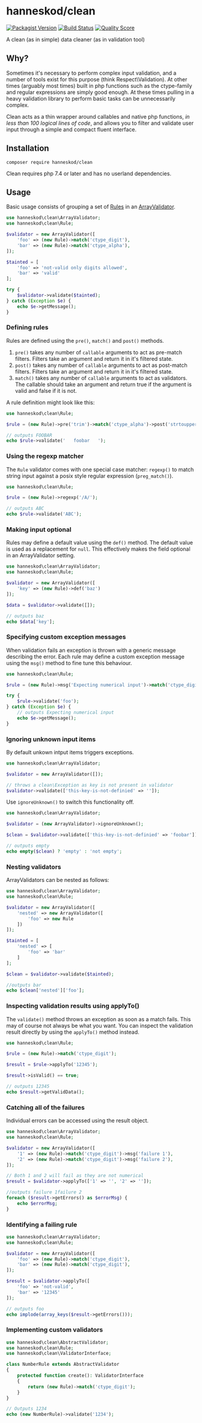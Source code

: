 # hanneskod/clean

[![Packagist Version](https://img.shields.io/packagist/v/hanneskod/clean.svg?style=flat-square)](https://packagist.org/packages/hanneskod/clean)
[![Build Status](https://img.shields.io/travis/hanneskod/clean/master.svg?style=flat-square)](https://travis-ci.org/hanneskod/clean)
[![Quality Score](https://img.shields.io/scrutinizer/g/hanneskod/clean.svg?style=flat-square)](https://scrutinizer-ci.com/g/hanneskod/clean)

A clean (as in simple) data cleaner (as in validation tool)

## Why?

Sometimes it's necessary to perform complex input validation, and a number of
tools exist for this purpose (think Respect\\Validation). At other times
(arguably most times) built in php functions such as the ctype-family and
regular expressions are simply good enough. At these times pulling in a heavy
validation library to perform basic tasks can be unnecessarily complex.

Clean acts as a thin wrapper around callables and native php functions, *in less
than 100 logical lines of code*, and allows you to filter and validate user input
through a simple and compact fluent interface.

## Installation

```shell
composer require hanneskod/clean
```

Clean requires php 7.4 or later and has no userland dependencies.

## Usage

Basic usage consists of grouping a set of [Rules](src/Rule.php) in an
[ArrayValidator](src/ArrayValidator.php).

<!-- @example "basic usage" -->
<!-- @expectOutput -->
```php
use hanneskod\clean\ArrayValidator;
use hanneskod\clean\Rule;

$validator = new ArrayValidator([
    'foo' => (new Rule)->match('ctype_digit'),
    'bar' => (new Rule)->match('ctype_alpha'),
]);

$tainted = [
    'foo' => 'not-valid only digits allowed',
    'bar' => 'valid'
];

try {
    $validator->validate($tainted);
} catch (Exception $e) {
    echo $e->getMessage();
}
```

### Defining rules

Rules are defined using the `pre()`, `match()` and `post()` methods.

1. `pre()` takes any number of `callable` arguments to act as pre-match
    filters. Filters take an argument and return it in it's filtered state.
1. `post()` takes any number of `callable` arguments to act as post-match
    filters. Filters take an argument and return it in it's filtered state.
1. `match()` takes any number of `callable` arguments to act as validators. The
    callable should take an argument and return true if the argument is valid
    and false if it is not.

A rule definition might look like this:

<!-- @example "defining rules" -->
<!-- @expectOutput FOOBAR -->
```php
use hanneskod\clean\Rule;

$rule = (new Rule)->pre('trim')->match('ctype_alpha')->post('strtoupper');

// outputs FOOBAR
echo $rule->validate('   foobar   ');
```

### Using the regexp matcher

The `Rule` validator comes with one special case matcher: `regexp()` to match
string input against a posix style regular expression (`preg_match()`).

<!-- @example "regexp()" -->
<!-- @expectOutput ABC -->
```php
use hanneskod\clean\Rule;

$rule = (new Rule)->regexp('/A/');

// outputs ABC
echo $rule->validate('ABC');
```

### Making input optional

Rules may define a default value using the `def()` method. The default value is
used as a replacement for `null`. This effectively makes the field optional in
an ArrayValidator setting.

<!-- @example "optional input" -->
<!-- @expectOutput baz -->
```php
use hanneskod\clean\ArrayValidator;
use hanneskod\clean\Rule;

$validator = new ArrayValidator([
    'key' => (new Rule)->def('baz')
]);

$data = $validator->validate([]);

// outputs baz
echo $data['key'];
```

### Specifying custom exception messages

When validation fails an exception is thrown with a generic message describing
the error. Each rule may define a custom exception message using the `msg()`
method to fine tune this behaviour.

<!-- @example "custom exception message" -->
<!-- @expectOutput "Expecting numerical input" -->
```php
use hanneskod\clean\Rule;

$rule = (new Rule)->msg('Expecting numerical input')->match('ctype_digit');

try {
    $rule->validate('foo');
} catch (Exception $e) {
    // outputs Expecting numerical input
    echo $e->getMessage();
}
```

### Ignoring unknown input items

By default unkown intput items triggers exceptions.

<!-- @example "exception on unknown array item" -->
<!-- @expectError -->
```php
use hanneskod\clean\ArrayValidator;

$validator = new ArrayValidator([]);

// throws a clean\Exception as key is not present in validator
$validator->validate(['this-key-is-not-definied' => '']);
```

Use `ignoreUnknown()` to switch this functionality off.

<!-- @example "ignoring an unknown array item" -->
<!-- @expectOutput empty -->
```php
use hanneskod\clean\ArrayValidator;

$validator = (new ArrayValidator)->ignoreUnknown();

$clean = $validator->validate(['this-key-is-not-definied' => 'foobar']);

// outputs empty
echo empty($clean) ? 'empty' : 'not empty';
```

### Nesting validators

ArrayValidators can be nested as follows:

<!-- @example "nesting validators" -->
<!-- @expectOutput bar -->
```php
use hanneskod\clean\ArrayValidator;
use hanneskod\clean\Rule;

$validator = new ArrayValidator([
    'nested' => new ArrayValidator([
        'foo' => new Rule
    ])
]);

$tainted = [
    'nested' => [
        'foo' => 'bar'
    ]
];

$clean = $validator->validate($tainted);

//outputs bar
echo $clean['nested']['foo'];
```

### Inspecting validation results using applyTo()

The `validate()` method throws an exception as soon as a match fails. This may
of course not always be what you want. You can inspect the validation result
directly by using the `applyTo()` method instead.

<!-- @example "inspecting validation results" -->
<!-- @expectOutput 12345 -->
```php
use hanneskod\clean\Rule;

$rule = (new Rule)->match('ctype_digit');

$result = $rule->applyTo('12345');

$result->isValid() == true;

// outputs 12345
echo $result->getValidData();
```

### Catching all of the failures

Individual errors can be accessed using the result object.

<!-- @example "catching all of the failures" -->
<!-- @expectOutput "failure 1failure 2" -->
```php
use hanneskod\clean\ArrayValidator;
use hanneskod\clean\Rule;

$validator = new ArrayValidator([
    '1' => (new Rule)->match('ctype_digit')->msg('failure 1'),
    '2' => (new Rule)->match('ctype_digit')->msg('failure 2'),
]);

// Both 1 and 2 will fail as they are not numerical
$result = $validator->applyTo(['1' => '', '2' => '']);

//outputs failure 1failure 2
foreach ($result->getErrors() as $errorMsg) {
    echo $errorMsg;
}
```

### Identifying a failing rule

<!-- @example "identifying a failing rule" -->
<!-- @expectOutput foo -->
```php
use hanneskod\clean\ArrayValidator;
use hanneskod\clean\Rule;

$validator = new ArrayValidator([
    'foo' => (new Rule)->match('ctype_digit'),
    'bar' => (new Rule)->match('ctype_digit'),
]);

$result = $validator->applyTo([
    'foo' => 'not-valid',
    'bar' => '12345'
]);

// outputs foo
echo implode(array_keys($result->getErrors()));
```

### Implementing custom validators

<!-- @example "implementing custom validators" -->
<!-- @expectOutput 1234 -->
```php
use hanneskod\clean\AbstractValidator;
use hanneskod\clean\Rule;
use hanneskod\clean\ValidatorInterface;

class NumberRule extends AbstractValidator
{
    protected function create(): ValidatorInterface
    {
        return (new Rule)->match('ctype_digit');
    }
}

// Outputs 1234
echo (new NumberRule)->validate('1234');
```

